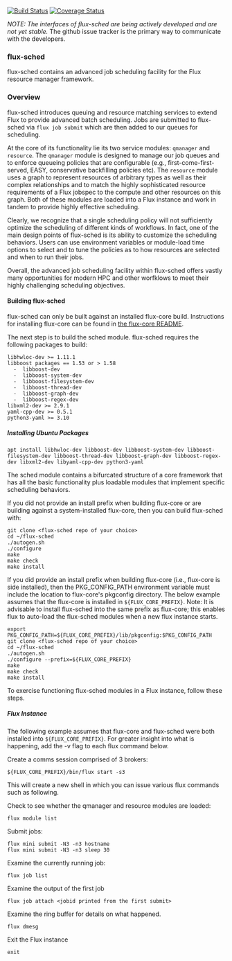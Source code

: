 [![Build Status](https://travis-ci.org/flux-framework/flux-sched.svg?branch=master)](https://travis-ci.org/flux-framework/flux-sched) [![Coverage Status](https://coveralls.io/repos/flux-framework/flux-sched/badge.svg?branch=master&service=github)](https://coveralls.io/github/flux-framework/flux-sched?branch=master)

*NOTE: The interfaces of flux-sched are being actively developed and
are not yet stable.* The github issue tracker is the primary way to
communicate with the developers.

### flux-sched

flux-sched contains an advanced job scheduling facility for the Flux resource
manager framework.

### Overview

flux-sched introduces queuing and resource matching services to extend Flux
to provide advanced batch scheduling. Jobs are submitted to flux-sched via
`flux job submit` which are then added to our queues for scheduling.

At the core of its functionality lie its two service modules: `qmanager` and
`resource`. The `qmanager` module is designed to manage our job queues and
to enforce queueing policies that are configurable (e.g.,
first-come-first-served, EASY, conservative backfilling policies etc).
The `resource` module uses a graph to represent resources of arbitrary types
as well as their complex relationships and to match the highly sophisticated
resource requirements of a Flux jobspec to the compute and other resources
on this graph. Both of these modules are loaded into a Flux instance and
work in tandem to provide highly effective scheduling.

Clearly, we recognize that a single scheduling policy will not sufficiently
optimize the scheduling of different kinds of workflows. In fact, one of the
main design points of flux-sched is its ability to customize the scheduling
behaviors. Users can use environment variables or module-load time options
to select and to tune the policies as to how resources are selected
and when to run their jobs.

Overall, the advanced job scheduling facility within flux-sched offers vastly
many opportunities for modern HPC and other worfklows to meet their highly
challenging scheduling objectives.


#### Building flux-sched

flux-sched can only be built against an installed flux-core build.  Instructions
for installing flux-core can be found in [the flux-core
README](https://github.com/flux-framework/flux-core/blob/master/README.md).


The next step is to build the sched module.
flux-sched requires the following packages to build:

```
libhwloc-dev >= 1.11.1
libboost packages == 1.53 or > 1.58
  -  libboost-dev
  -  libboost-system-dev
  -  libboost-filesystem-dev
  -  libboost-thread-dev
  -  libboost-graph-dev
  -  libboost-regex-dev
libxml2-dev >= 2.9.1
yaml-cpp-dev >= 0.5.1
python3-yaml >= 3.10
```

##### Installing Ubuntu Packages

```
apt install libhwloc-dev libboost-dev libboost-system-dev libboost-filesystem-dev libboost-thread-dev libboost-graph-dev libboost-regex-dev libxml2-dev libyaml-cpp-dev python3-yaml
```


The sched module contains
a bifurcated structure of a core framework that has all the basic
functionality plus loadable modules that implement specific
scheduling behaviors.

If you did not provide an install prefix when building flux-core or are building
against a system-installed flux-core, then you can build flux-sched with:

```
git clone <flux-sched repo of your choice>
cd ~/flux-sched
./autogen.sh
./configure
make
make check
make install
```

If you did provide an install prefix when building flux-core (i.e., flux-core is
side installed), then the PKG_CONFIG_PATH environment variable must include the
location to flux-core's pkgconfig directory.  The below example assumes that the
flux-core is installed in `${FLUX_CORE_PREFIX}`. Note: It is advisable to
install flux-sched into the same prefix as flux-core; this enables flux to
auto-load the flux-sched modules when a new flux instance starts.

```
export PKG_CONFIG_PATH=${FLUX_CORE_PREFIX}/lib/pkgconfig:$PKG_CONFIG_PATH
git clone <flux-sched repo of your choice>
cd ~/flux-sched
./autogen.sh
./configure --prefix=${FLUX_CORE_PREFIX}
make
make check
make install
```

To exercise functioning flux-sched modules in a Flux instance, follow
these steps.

##### Flux Instance

The following example assumes that flux-core and flux-sched were both installed
into `${FLUX_CORE_PREFIX}`. For greater insight into what is happening, add the
-v flag to each flux command below.

Create a comms session comprised of 3 brokers:
```
${FLUX_CORE_PREFIX}/bin/flux start -s3
```
This will create a new shell in which you can issue various
flux commands such as following.

Check to see whether the qmanager and resource modules are loaded:
```
flux module list
```

Submit jobs:
```
flux mini submit -N3 -n3 hostname
flux mini submit -N3 -n3 sleep 30
```

Examine the currently running job:
```
flux job list
```

Examine the output of the first job
```
flux job attach <jobid printed from the first submit>
```

Examine the ring buffer for details on what happened.
```
flux dmesg
```

Exit the Flux instance
```
exit
```
